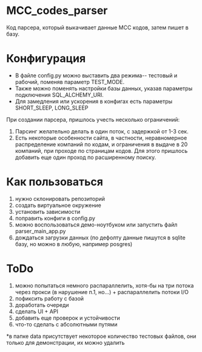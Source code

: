 # MCC_codes_parser
Код парсера, который выкачивает данные MCC кодов, затем пишет в базу.


# Конфигурация
* В файле config.py можно выставить два режима-- тестовый и рабочий, поменяв параметр TEST_MODE. 
* Также можно поменять настройки базы данных, указав параметры подключения SQL_ALCHEMY_URI.
* Для замедления или ускорения в конфигах есть параметры SHORT_SLEEP, LONG_SLEEP

При создании парсера, пришлось учесть несколько ограничений:
1. Парсинг желательно делать в один поток, с задержкой от 1-3 сек. 
2. Есть некоторые особенности сайта, в частности, неравномерное распределение компаний по кодам, и ограничения в выдаче в 20 компаний, при проходе по страницам кодов.
  Для этого пришлось добавить еще один проход по расширенному поиску.
  
  
  
# Как пользоваться
1. нужно склонировать репозиторий
2. создать виртуальное окружение
3. установить зависимости
4. поправить конфиги в config.py
5. можно воспользоваться демо-ноутбуком или запустить файл parser_main_app.py
6. дождаться загрузки данных (по дефолту данные пишутся в sqlite базу, но можно в любую, например posgres)

# ToDо
1. можно попытаться немного распараллелить, хотя-бы на три потока через прокси (в нарушение п.1, но...) + распараллелить потоки I/O
2. пофиксить работу с базой 
3. доработать очереди
4. сделать UI + API
5. добавить еще проверок и устойчивости
6. что-то сделать с абсолютными путями


*в папке data присутствует некоторое количество тестовых файлов, они только для демонстрации, их можно удалить



